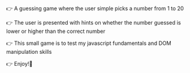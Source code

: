👉️ A guessing game where the user simple picks a number from 1 to 20

👉️ The user is presented with hints on whether the number guessed is lower or higher than the correct number

👉️ This small game is to test my javascript fundamentals and DOM manipulation skills

👉️ Enjoy!🎊
